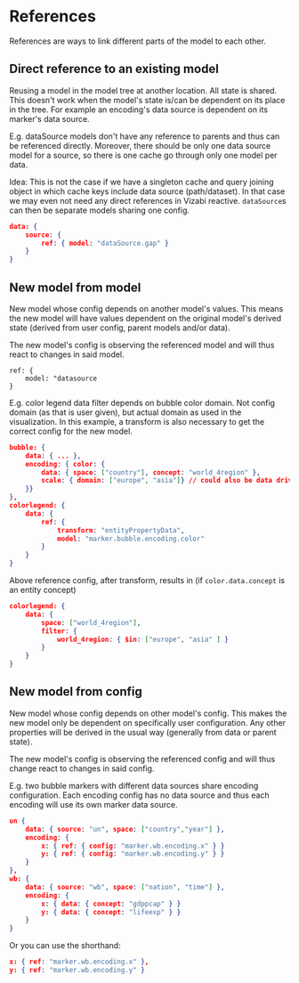 # References

References are ways to link different parts of the model to each other. 

## Direct reference to an existing model

Reusing a model in the model tree at another location. All state is shared. This doesn't work when the model's state is/can be dependent on its place in the tree. For example an encoding's data source is dependent on its marker's data source.

E.g. dataSource models don't have any reference to parents and thus can be referenced directly. Moreover, there should be only one data source model for a source, so there is one cache go through only one model per data. 

Idea: This is not the case if we have a singleton cache and query joining object in which cache keys include data source (path/dataset). In that case we may even not need any direct references in Vizabi reactive.  `dataSource`s can then be separate models sharing one config.

```json
data: { 
	source: {
        ref: { model: "dataSource.gap" }
	}
}
```

## New model from model

New model whose config depends on another model's values. This means the new model will have values dependent on the original model's derived state (derived from user config, parent models and/or data).

The new model's config is observing the referenced model and will thus react to changes in said model.

```
ref: {
    model: "datasource
}
```



E.g. color legend data filter depends on bubble color domain. Not config domain (as that is user given), but actual domain as used in the visualization. In this example, a transform is also necessary to get the correct config for the new model.

```json
bubble: {
    data: { ... },
    encoding: { color: { 
        data: { space: ["country"], concept: "world_4region" },
        scale: { domain: ["europe", "asia"]} // could also be data driven
    }}
},
colorlegend: { 
    data: { 
        ref: { 
            transform: "entityPropertyData", 
            model: "marker.bubble.encoding.color" 
        }
    }
}
```

Above reference config, after transform, results in (if `color.data.concept` is an entity concept)

```json
colorlegend: {
    data: {
        space: ["world_4region"],
        filter: {
            world_4region: { $in: ["europe", "asia" ] }
        }
    }
}
```

## New model from config

New model whose config depends on other model's config. This makes the new model only be dependent on specifically user configuration. Any other properties will be derived in the usual way (generally from data or parent state). 

The new model's config is observing the referenced config and will thus change react to changes in said config.

E.g. two bubble markers with different data sources share encoding configuration. Each encoding config has no data source and thus each encoding will use its own marker data source.

```json
un {
    data: { source: "un", space: ["country","year"] },
    encoding: {
		x: { ref: { config: "marker.wb.encoding.x" } }
		y: { ref: { config: "marker.wb.encoding.y" } }
	}
},
wb: { 
    data: { source: "wb", space: ["nation", "time"] },
    encoding: {
		x: { data: { concept: "gdppcap" } }
		y: { data: { concept: "lifeexp" } }
	}
}
```

Or you can use the shorthand:

```json
x: { ref: "marker.wb.encoding.x" },
y: { ref: "marker.wb.encoding.y" }
```

